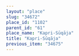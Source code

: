 ```yaml
---
layout: "place"
slug: "34672"
place_id: "1102"
parent_id: "61"
place_name: "Kapri-Sūqāja"
title: "Kapri-Sūqāja"
previous_item: "34675"
---
```


